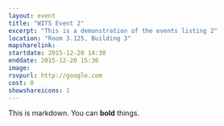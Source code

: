 ```yaml
---
layout: event
title: "WITS Event 2"
excerpt: "This is a demonstration of the events listing 2"
location: "Room 3.125, Building 3"
mapsharelink:
startdate: 2015-12-20 14:30
enddate: 2015-12-20 15:30
image:
rsvpurl: http://google.com
cost: 0
showshareicons: 1
---
```


This is markdown. You can **bold** things.